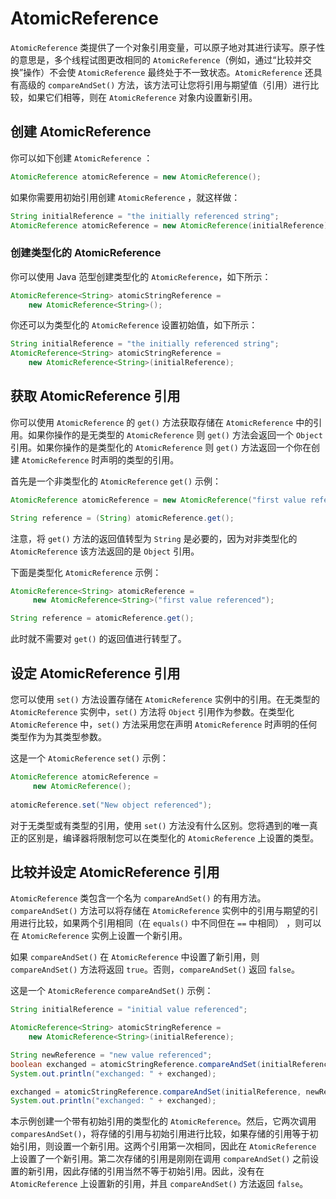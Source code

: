 # AtomicReference

`AtomicReference` 类提供了一个对象引用变量，可以原子地对其进行读写。原子性的意思是，多个线程试图更改相同的 `AtomicReference`（例如，通过“比较并交换”操作）不会使 `AtomicReference` 最终处于不一致状态。`AtomicReference` 还具有高级的 `compareAndSet()` 方法，该方法可让您将引用与期望值（引用）进行比较，如果它们相等，则在 `AtomicReference` 对象内设置新引用。

## 创建 AtomicReference

你可以如下创建 `AtomicReference` ：

```java
AtomicReference atomicReference = new AtomicReference();
```

如果你需要用初始引用创建 `AtomicReference` ，就这样做：

```java
String initialReference = "the initially referenced string";
AtomicReference atomicReference = new AtomicReference(initialReference);
```

### 创建类型化的 AtomicReference

你可以使用 Java 范型创建类型化的 `AtomicReference`，如下所示：

```java
AtomicReference<String> atomicStringReference =
    new AtomicReference<String>();
```

你还可以为类型化的 `AtomicReference` 设置初始值，如下所示：

```java
String initialReference = "the initially referenced string";
AtomicReference<String> atomicStringReference =
    new AtomicReference<String>(initialReference);
```

## 获取 AtomicReference 引用

你可以使用 `AtomicReference` 的 `get()` 方法获取存储在 `AtomicReference` 中的引用。如果你操作的是无类型的 `AtomicReference` 则 `get()` 方法会返回一个 `Object` 引用。如果你操作的是类型化的 `AtomicReference` 则 `get()` 方法返回一个你在创建  `AtomicReference` 时声明的类型的引用。

首先是一个非类型化的 `AtomicReference` `get()` 示例：

```java
AtomicReference atomicReference = new AtomicReference("first value referenced");

String reference = (String) atomicReference.get();
```

注意，将 `get()` 方法的返回值转型为 `String` 是必要的，因为对非类型化的 `AtomicReference` 该方法返回的是 `Object` 引用。

下面是类型化 `AtomicReference` 示例：

```java
AtomicReference<String> atomicReference = 
     new AtomicReference<String>("first value referenced");

String reference = atomicReference.get();
```

此时就不需要对 `get()` 的返回值进行转型了。

## 设定 AtomicReference 引用

您可以使用 `set()` 方法设置存储在 `AtomicReference` 实例中的引用。在无类型的 `AtomicReference` 实例中，`set()` 方法将 `Object` 引用作为参数。在类型化 `AtomicReference` 中，`set()` 方法采用您在声明 `AtomicReference` 时声明的任何类型作为为其类型参数。

这是一个 `AtomicReference` `set()` 示例：

```java
AtomicReference atomicReference = 
     new AtomicReference();
    
atomicReference.set("New object referenced");
```

对于无类型或有类型的引用，使用 `set()` 方法没有什么区别。您将遇到的唯一真正的区别是，编译器将限制您可以在类型化的 `AtomicReference` 上设置的类型。

## 比较并设定 AtomicReference 引用

`AtomicReference` 类包含一个名为 `compareAndSet()` 的有用方法。`compareAndSet()` 方法可以将存储在 `AtomicReference` 实例中的引用与期望的引用进行比较，如果两个引用相同（在 `equals()` 中不同但在 `==` 中相同） ，则可以在 `AtomicReference` 实例上设置一个新引用。

如果 `compareAndSet()` 在 `AtomicReference` 中设置了新引用，则 `compareAndSet()` 方法将返回 `true`。否则，`compareAndSet()` 返回 `false`。

这是一个 `AtomicReference`  `compareAndSet()` 示例：

```java
String initialReference = "initial value referenced";

AtomicReference<String> atomicStringReference =
    new AtomicReference<String>(initialReference);

String newReference = "new value referenced";
boolean exchanged = atomicStringReference.compareAndSet(initialReference, newReference);
System.out.println("exchanged: " + exchanged);

exchanged = atomicStringReference.compareAndSet(initialReference, newReference);
System.out.println("exchanged: " + exchanged);
```

本示例创建一个带有初始引用的类型化的 `AtomicReference`。然后，它两次调用 `comparesAndSet()`，将存储的引用与初始引用进行比较，如果存储的引用等于初始引用，则设置一个新引用。这两个引用第一次相同，因此在 `AtomicReference` 上设置了一个新引用。第二次存储的引用是刚刚在调用 `compareAndSet()` 之前设置的新引用，因此存储的引用当然不等于初始引用。因此，没有在 `AtomicReference` 上设置新的引用，并且 `compareAndSet()` 方法返回 `false`。